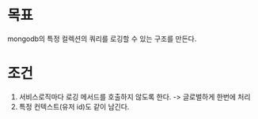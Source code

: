 # 목표
mongodb의 특정 컬렉션의 쿼리를 로깅할 수 있는 구조를 만든다.

# 조건
1. 서비스로직마다 로깅 메서드를 호출하지 않도록 한다. -> 글로벌하게 한번에 처리
2. 특정 컨텍스트(유저 id)도 같이 남긴다.